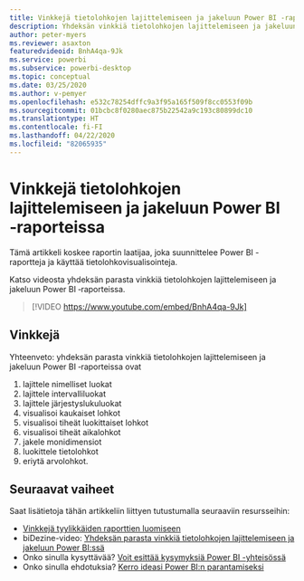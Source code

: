 ```yaml
---
title: Vinkkejä tietolohkojen lajittelemiseen ja jakeluun Power BI ‑raporteissa
description: Yhdeksän vinkkiä tietolohkojen lajittelemiseen ja jakeluun Power BI -raportin visualisoinneissa Power BI Desktopissa tai Power BI -palvelussa.
author: peter-myers
ms.reviewer: asaxton
featuredvideoid: BnhA4qa-9Jk
ms.service: powerbi
ms.subservice: powerbi-desktop
ms.topic: conceptual
ms.date: 03/25/2020
ms.author: v-pemyer
ms.openlocfilehash: e532c78254dffc9a3f95a165f509f8cc0553f09b
ms.sourcegitcommit: 01bcbc8f0280aec875b22542a9c193c80899dc10
ms.translationtype: HT
ms.contentlocale: fi-FI
ms.lasthandoff: 04/22/2020
ms.locfileid: "82065935"
---
```

# <a name="tips-to-sort-and-distribute-data-plots-in-power-bi-reports"></a>Vinkkejä tietolohkojen lajittelemiseen ja jakeluun Power BI ‑raporteissa

Tämä artikkeli koskee raportin laatijaa, joka suunnittelee Power BI -raportteja ja käyttää tietolohkovisualisointeja.

Katso videosta yhdeksän parasta vinkkiä tietolohkojen lajittelemiseen ja jakeluun Power BI ‑raporteissa.

> [!VIDEO https://www.youtube.com/embed/BnhA4qa-9Jk]

## <a name="tips"></a>Vinkkejä

Yhteenveto: yhdeksän parasta vinkkiä tietolohkojen lajittelemiseen ja jakeluun Power BI ‑raporteissa ovat

1. lajittele nimelliset luokat
1. lajittele intervalliluokat
1. lajittele järjestyslukuluokat
1. visualisoi kaukaiset lohkot
1. visualisoi tiheät luokittaiset lohkot
1. visualisoi tiheät aikalohkot
1. jakele monidimensiot
1. luokittele tietolohkot
1. eriytä arvolohkot.

## <a name="next-steps"></a>Seuraavat vaiheet

Saat lisätietoja tähän artikkeliin liittyen tutustumalla seuraaviin resursseihin:

- [Vinkkejä tyylikkäiden raporttien luomiseen](../desktop-tips-and-tricks-for-creating-reports.md)
- biDezine-video: [Yhdeksän parasta vinkkiä tietolohkojen lajittelemiseen ja jakeluun Power BI:ssä](https://www.youtube.com/watch?v=BnhA4qa-9Jk)
- Onko sinulla kysyttävää? [Voit esittää kysymyksiä Power BI -yhteisössä](https://community.powerbi.com/)
- Onko sinulla ehdotuksia? [Kerro ideasi Power BI:n parantamiseksi](https://ideas.powerbi.com/)
